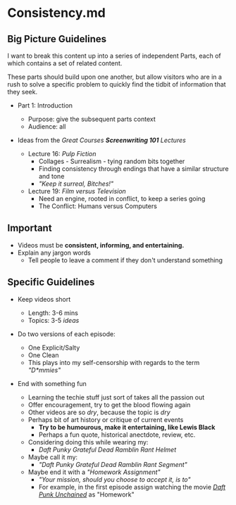 
# Consistency.md

## Big Picture Guidelines

I want to break this content up into a series of independent Parts, each of which
contains a set of related content.

These parts should build upon one another, but allow visitors who are in a rush to
solve a specific problem to quickly find the tidbit of information that they seek.

- Part 1: Introduction
  - Purpose: give the subsequent parts context
  - Audience: all

- Ideas from the *Great Courses **Screenwriting 101** Lectures*
  - Lecture 16: *Pulp Fiction*
    - Collages - Surrealism - tying random bits together
    - Finding consistency through endings that have a similar structure and tone
    - *"Keep it surreal, Bitches!"*
  - Lecture 19: *Film versus Television*
    - Need an engine, rooted in conflict, to keep a series going
    - The Conflict: Humans versus Computers

## Important

- Videos must be **consistent, informing, and entertaining.**
- Explain any jargon words
  - Tell people to leave a comment if they don't understand something


## Specific Guidelines

- Keep videos short
  - Length: 3-6 mins
  - Topics: 3-5 *ideas*

- Do two versions of each episode:
  - One Explicit/Salty
  - One Clean
  - This plays into my self-censorship with regards to the term *"D\*mmies"* 

- End with something fun
  - Learning the techie stuff just sort of takes all the passion out
  - Offer encouragement, try to get the blood flowing again
  - Other videos are so *dry*, because the topic is *dry*
  - Perhaps bit of art history or critique of current events
    - **Try to be humourous, make it entertaining, like Lewis Black**
    - Perhaps a fun quote, historical anectdote, review, etc.
  - Considering doing this while wearing my:
    - *Daft Punky Grateful Dead Ramblin Rant Helmet*
  - Maybe call it my:
    - *"Daft Punky Grateful Dead Ramblin Rant Segment"*
  - Maybe end it with a *"Homework Assignment"*
    - *"Your mission, should you choose to accept it, is to"*
    - For example, in the first episode assign watching the movie
[*Daft Punk Unchained*](https://www.imdb.com/title/tt3833822) as "Homework"

